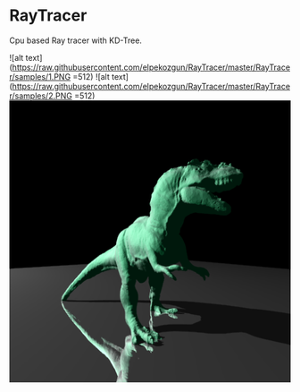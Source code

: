 # RayTracer

Cpu based Ray tracer with KD-Tree.

![alt text](https://raw.githubusercontent.com/elpekozgun/RayTracer/master/RayTracer/samples/1.PNG =512)
![alt text](https://raw.githubusercontent.com/elpekozgun/RayTracer/master/RayTracer/samples/2.PNG =512)
![alt text](https://raw.githubusercontent.com/elpekozgun/RayTracer/master/RayTracer/samples/3.PNG)
